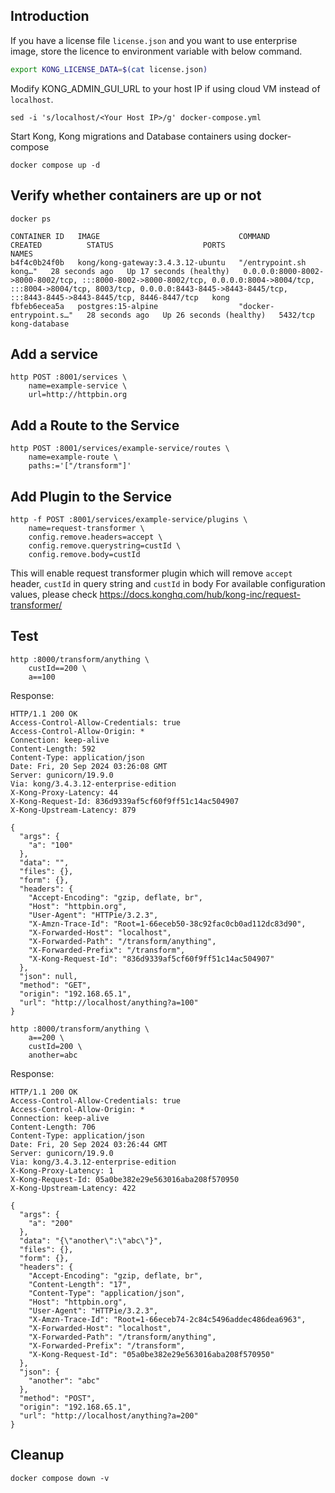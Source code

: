 ## Introduction

If you have a license file `license.json` and you want to use enterprise image, store the licence to environment variable with below command.

```bash
export KONG_LICENSE_DATA=$(cat license.json)
```

Modify KONG_ADMIN_GUI_URL to your host IP if using cloud VM instead of `localhost`.

```
sed -i 's/localhost/<Your Host IP>/g' docker-compose.yml
```

Start Kong, Kong migrations and Database containers using docker-compose

```shell
docker compose up -d
```

## Verify whether containers are up or not

```shell
docker ps

CONTAINER ID   IMAGE                               COMMAND                  CREATED          STATUS                    PORTS                                                                                                                                                                                              NAMES
b4f4c0b24f0b   kong/kong-gateway:3.4.3.12-ubuntu   "/entrypoint.sh kong…"   28 seconds ago   Up 17 seconds (healthy)   0.0.0.0:8000-8002->8000-8002/tcp, :::8000-8002->8000-8002/tcp, 0.0.0.0:8004->8004/tcp, :::8004->8004/tcp, 8003/tcp, 0.0.0.0:8443-8445->8443-8445/tcp, :::8443-8445->8443-8445/tcp, 8446-8447/tcp   kong
fbfeb6ecea5a   postgres:15-alpine                  "docker-entrypoint.s…"   28 seconds ago   Up 26 seconds (healthy)   5432/tcp                                                                                                                                                                                           kong-database
```

## Add a service

```shell
http POST :8001/services \
    name=example-service \
    url=http://httpbin.org
```

## Add a Route to the Service

```shell
http POST :8001/services/example-service/routes \
    name=example-route \
    paths:='["/transform"]'
```

## Add Plugin to the Service

```shell
http -f POST :8001/services/example-service/plugins \
    name=request-transformer \
    config.remove.headers=accept \
    config.remove.querystring=custId \
    config.remove.body=custId
```

This will enable request transformer plugin which will remove `accept` header, `custId` in query string and `custId` in body
For available configuration values, please check https://docs.konghq.com/hub/kong-inc/request-transformer/

## Test

```shell
http :8000/transform/anything \
    custId==200 \
    a==100
```

Response:

```shell
HTTP/1.1 200 OK
Access-Control-Allow-Credentials: true
Access-Control-Allow-Origin: *
Connection: keep-alive
Content-Length: 592
Content-Type: application/json
Date: Fri, 20 Sep 2024 03:26:08 GMT
Server: gunicorn/19.9.0
Via: kong/3.4.3.12-enterprise-edition
X-Kong-Proxy-Latency: 44
X-Kong-Request-Id: 836d9339af5cf60f9ff51c14ac504907
X-Kong-Upstream-Latency: 879

{
  "args": {
    "a": "100"
  },
  "data": "",
  "files": {},
  "form": {},
  "headers": {
    "Accept-Encoding": "gzip, deflate, br",
    "Host": "httpbin.org",
    "User-Agent": "HTTPie/3.2.3",
    "X-Amzn-Trace-Id": "Root=1-66eceb50-38c92fac0cb0ad112dc83d90",
    "X-Forwarded-Host": "localhost",
    "X-Forwarded-Path": "/transform/anything",
    "X-Forwarded-Prefix": "/transform",
    "X-Kong-Request-Id": "836d9339af5cf60f9ff51c14ac504907"
  },
  "json": null,
  "method": "GET",
  "origin": "192.168.65.1",
  "url": "http://localhost/anything?a=100"
}
```

```shell
http :8000/transform/anything \
    a==200 \
    custId=200 \
    another=abc
```

Response:

```shell
HTTP/1.1 200 OK
Access-Control-Allow-Credentials: true
Access-Control-Allow-Origin: *
Connection: keep-alive
Content-Length: 706
Content-Type: application/json
Date: Fri, 20 Sep 2024 03:26:44 GMT
Server: gunicorn/19.9.0
Via: kong/3.4.3.12-enterprise-edition
X-Kong-Proxy-Latency: 1
X-Kong-Request-Id: 05a0be382e29e563016aba208f570950
X-Kong-Upstream-Latency: 422

{
  "args": {
    "a": "200"
  },
  "data": "{\"another\":\"abc\"}",
  "files": {},
  "form": {},
  "headers": {
    "Accept-Encoding": "gzip, deflate, br",
    "Content-Length": "17",
    "Content-Type": "application/json",
    "Host": "httpbin.org",
    "User-Agent": "HTTPie/3.2.3",
    "X-Amzn-Trace-Id": "Root=1-66eceb74-2c84c5496addec486dea6963",
    "X-Forwarded-Host": "localhost",
    "X-Forwarded-Path": "/transform/anything",
    "X-Forwarded-Prefix": "/transform",
    "X-Kong-Request-Id": "05a0be382e29e563016aba208f570950"
  },
  "json": {
    "another": "abc"
  },
  "method": "POST",
  "origin": "192.168.65.1",
  "url": "http://localhost/anything?a=200"
}
```

## Cleanup

```shell
docker compose down -v
```
